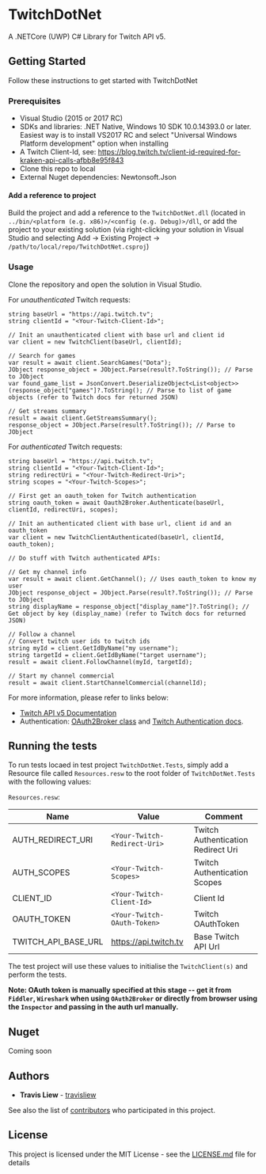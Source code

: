 # TwitchDotNet
A .NETCore (UWP) C# Library for Twitch API v5.

## Getting Started

Follow these instructions to get started with TwitchDotNet

### Prerequisites

- Visual Studio (2015 or 2017 RC)
- SDKs and libraries: .NET Native, Windows 10 SDK 10.0.14393.0 or later. Easiest way is to install VS2017 RC and select "Universal Windows Platform development" option when installing
- A Twitch Client-Id, see: https://blog.twitch.tv/client-id-required-for-kraken-api-calls-afbb8e95f843
- Clone this repo to local
- External Nuget dependencies: Newtonsoft.Json

#### Add a reference to project

Build the project and add a reference to the `TwitchDotNet.dll` (located in `../bin/<platform (e.g. x86)>/<config (e.g. Debug)>/dll`, or add the project  to your existing solution (via right-clicking your solution in Visual Studio and selecting Add -> Existing Project -> `/path/to/local/repo/TwitchDotNet.csproj`)

### Usage

Clone the repository and open the solution in Visual Studio. 

For <i>unauthenticated</i> Twitch requests:

```
string baseUrl = "https://api.twitch.tv";
string clientId = "<Your-Twitch-Client-Id>";

// Init an unauthenticated client with base url and client id
var client = new TwitchClient(baseUrl, clientId);

// Search for games
var result = await client.SearchGames("Dota");
JObject response_object = JObject.Parse(result?.ToString()); // Parse to JObject
var found_game_list = JsonConvert.DeserializeObject<List<object>>(response_object["games"]?.ToString(); // Parse to list of game objects (refer to Twitch docs for returned JSON)

// Get streams summary
result = await client.GetStreamsSummary();
response_object = JObject.Parse(result?.ToString()); // Parse to JObject
```

For <i>authenticated</i> Twitch requests:

```
string baseUrl = "https://api.twitch.tv";
string clientId = "<Your-Twitch-Client-Id>";
string redirectUri = "<Your-Twitch-Redirect-Uri>";
string scopes = "<Your-Twitch-Scopes>";

// First get an oauth_token for Twitch authentication
string oauth_token = await Oauth2Broker.Authenticate(baseUrl, clientId, redirectUri, scopes);

// Init an authenticated client with base url, client id and an oauth_token
var client = new TwitchClientAuthenticated(baseUrl, clientId, oauth_token);

// Do stuff with Twitch authenticated APIs:

// Get my channel info
var result = await client.GetChannel(); // Uses oauth_token to know my user
JObject response_object = JObject.Parse(result?.ToString()); // Parse to JObject
string displayName = response_object["display_name"]?.ToString(); // Get object by key (display_name) (refer to Twitch docs for returned JSON)

// Follow a channel
// Convert twitch user ids to twitch ids
string myId = client.GetIdByName("my username");
string targetId = client.GetIdByName("target username");
result = await client.FollowChannel(myId, targetId);

// Start my channel commercial
result = await client.StartChannelCommercial(channelId);
```

For more information, please refer to links below:
- [Twitch API v5 Documentation](https://dev.twitch.tv/docs/)
- Authentication: [OAuth2Broker class](TwitchDotNet/Helpers/OAuth2Broker.cs) and [Twitch Authentication docs](https://dev.twitch.tv/docs/v5/guides/authentication/).

## Running the tests

To run tests locaed in test project `TwitchDotNet.Tests`, simply add a Resource file called `Resources.resw` to the root folder of `TwitchDotNet.Tests` with the following values:

`Resources.resw`:

Name | Value | Comment
--- | --- | ---
AUTH_REDIRECT_URI | `<Your-Twitch-Redirect-Uri>` | Twitch Authentication Redirect Uri
AUTH_SCOPES | `<Your-Twitch-Scopes>` | Twitch Authentication Scopes
CLIENT_ID | `<Your-Twitch-Client-Id>` | Client Id
OAUTH_TOKEN | `<Your-Twitch-OAuth-Token>` | Twitch OAuthToken
TWITCH_API_BASE_URL | https://api.twitch.tv | Base Twitch API Url

The test project will use these values to initialise the `TwitchClient(s)` and perform the tests.

<b>Note: OAuth token is manually specified at this stage -- get it from `Fiddler`, `Wireshark` when using `OAuth2Broker` or directly from browser using the `Inspector` and passing in the auth url manually.</b>

## Nuget

Coming soon

## Authors

- **Travis Liew** - [travisliew](https://github.com/travisliew)

See also the list of [contributors](https://github.com/your/project/contributors) who participated in this project.

## License

This project is licensed under the MIT License - see the [LICENSE.md](LICENSE.md) file for details
